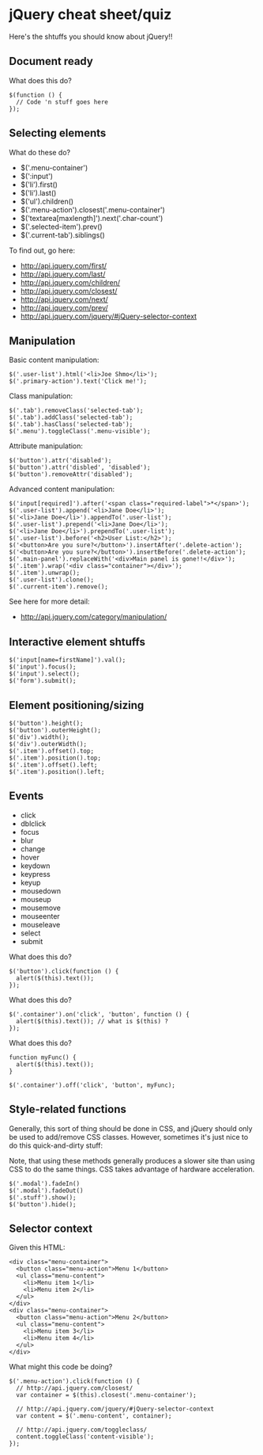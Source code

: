 # jQuery cheat sheet/quiz

Here's the shtuffs you should know about jQuery!!

## Document ready

What does this do?

    $(function () {
      // Code 'n stuff goes here
    });

## Selecting elements

What do these do?

- $('.menu-container')
- $(':input')
- $('li').first()
- $('li').last()
- $('ul').children()
- $('.menu-action').closest('.menu-container')
- $('textarea[maxlength]').next('.char-count')
- $('.selected-item').prev()
- $('.current-tab').siblings()

To find out, go here:

- http://api.jquery.com/first/
- http://api.jquery.com/last/
- http://api.jquery.com/children/
- http://api.jquery.com/closest/
- http://api.jquery.com/next/
- http://api.jquery.com/prev/
- http://api.jquery.com/jquery/#jQuery-selector-context


## Manipulation

Basic content manipulation:

    $('.user-list').html('<li>Joe Shmo</li>');
    $('.primary-action').text('Click me!');

Class manipulation:

    $('.tab').removeClass('selected-tab');
    $('.tab').addClass('selected-tab');
    $('.tab').hasClass('selected-tab');
    $('.menu').toggleClass('.menu-visible');

Attribute manipulation:

    $('button').attr('disabled');
    $('button').attr('disbled', 'disabled');
    $('button').removeAttr('disabled');

Advanced content manipulation:

    $('input[required]').after('<span class="required-label">*</span>');
    $('.user-list').append('<li>Jane Doe</li>');
    $('<li>Jane Doe</li>').appendTo('.user-list');
    $('.user-list').prepend('<li>Jane Doe</li>');
    $('<li>Jane Doe</li>').prependTo('.user-list');
    $('.user-list').before('<h2>User List:</h2>');
    $('<button>Are you sure?</button>').insertAfter('.delete-action');
    $('<button>Are you sure?</button>').insertBefore('.delete-action');
    $('.main-panel').replaceWith('<div>Main panel is gone!!</div>');
    $('.item').wrap('<div class="container"></div>');
    $('.item').unwrap();
    $('.user-list').clone();
    $('.current-item').remove();

See here for more detail:

- http://api.jquery.com/category/manipulation/

## Interactive element shtuffs

    $('input[name=firstName]').val();    
    $('input').focus();
    $('input').select();
    $('form').submit();

## Element positioning/sizing

    $('button').height();
    $('button').outerHeight();
    $('div').width();
    $('div').outerWidth();
    $('.item').offset().top;
    $('.item').position().top;
    $('.item').offset().left;
    $('.item').position().left;

## Events

- click
- dblclick
- focus
- blur
- change
- hover
- keydown
- keypress
- keyup
- mousedown
- mouseup
- mousemove
- mouseenter
- mouseleave
- select
- submit

What does this do?

    $('button').click(function () {
      alert($(this).text());
    });

What does this do?

    $('.container').on('click', 'button', function () {
      alert($(this).text()); // what is $(this) ?
    });

What does this do?

    function myFunc() {
      alert($(this).text());
    }

    $('.container').off('click', 'button', myFunc);

## Style-related functions

Generally, this sort of thing should be done in CSS, and jQuery
should only be used to add/remove CSS classes. However, sometimes
it's just nice to do this quick-and-dirty stuff:

Note, that using these methods generally produces a slower site than
using CSS to do the same things. CSS takes advantage of hardware
acceleration.

    $('.modal').fadeIn()
    $('.modal').fadeOut()
    $('.stuff').show();
    $('button').hide();


## Selector context

Given this HTML:

    <div class="menu-container">
      <button class="menu-action">Menu 1</button>
      <ul class="menu-content">
        <li>Menu item 1</li>
        <li>Menu item 2</li>
      </ul>
    </div>
    <div class="menu-container">
      <button class="menu-action">Menu 2</button>
      <ul class="menu-content">
        <li>Menu item 3</li>
        <li>Menu item 4</li>
      </ul>
    </div>

What might this code be doing?

    $('.menu-action').click(function () {
      // http://api.jquery.com/closest/
      var container = $(this).closest('.menu-container');

      // http://api.jquery.com/jquery/#jQuery-selector-context
      var content = $('.menu-content', container);

      // http://api.jquery.com/toggleclass/
      content.toggleClass('content-visible');
    });
